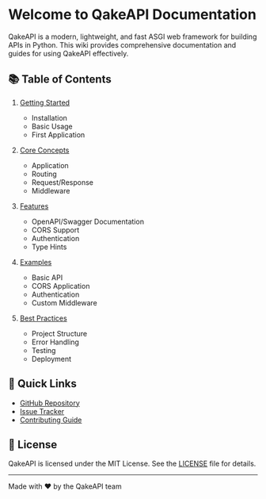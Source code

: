 # Welcome to QakeAPI Documentation

QakeAPI is a modern, lightweight, and fast ASGI web framework for building APIs in Python. This wiki provides comprehensive documentation and guides for using QakeAPI effectively.

## 📚 Table of Contents

1. [Getting Started](Getting-Started)
   - Installation
   - Basic Usage
   - First Application

2. [Core Concepts](Core-Concepts)
   - Application
   - Routing
   - Request/Response
   - Middleware

3. [Features](Features)
   - OpenAPI/Swagger Documentation
   - CORS Support
   - Authentication
   - Type Hints

4. [Examples](Examples)
   - Basic API
   - CORS Application
   - Authentication
   - Custom Middleware

5. [Best Practices](Best-Practices)
   - Project Structure
   - Error Handling
   - Testing
   - Deployment

## 🚀 Quick Links

- [GitHub Repository](https://github.com/Craxti/qakeapi)
- [Issue Tracker](https://github.com/Craxti/qakeapi/issues)
- [Contributing Guide](Contributing)

## 📝 License

QakeAPI is licensed under the MIT License. See the [LICENSE](https://github.com/Craxti/qakeapi/blob/main/LICENSE) file for details.

---

Made with ❤️ by the QakeAPI team 